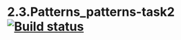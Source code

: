 # 2.3.Patterns_patterns-task2 [![Build status](https://ci.appveyor.com/api/projects/status/m93rc6h2hma6tsts?svg=true)](https://ci.appveyor.com/project/Daniilserm/2-3-patterns-patterns-task2)
